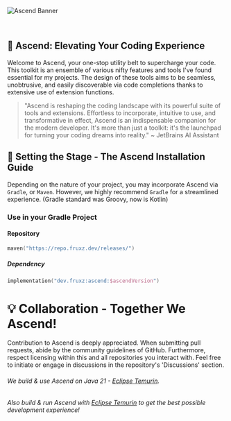 ![Ascend Banner](https://user-images.githubusercontent.com/28064149/192885894-e412f3e6-9efe-4195-891e-7ba54f0edd7e.jpg)

<br>

## 🚀 Ascend: Elevating Your Coding Experience

Welcome to Ascend, your one-stop utility belt to supercharge your code.
This toolkit is an ensemble of various nifty features and tools I've found essential for my projects.
The design of these tools aims to be seamless, unobtrusive, and easily discoverable via code completions thanks to extensive use of extension functions.

> "Ascend is reshaping the coding landscape with its powerful suite of tools and extensions. Effortless to incorporate, intuitive to use, and transformative in effect, Ascend is an indispensable companion for the modern developer. It's more than just a toolkit: it's the launchpad for turning your coding dreams into reality."
~ JetBrains AI Assistant

## 🔧 Setting the Stage - The Ascend Installation Guide

Depending on the nature of your project, you may incorporate Ascend via `Gradle`, or `Maven`. However, we highly recommend `Gradle` for a streamlined experience.
(Gradle standard was Groovy, now is Kotlin)

### Use in your Gradle Project

#### Repository
```kotlin
maven("https://repo.fruxz.dev/releases/")
```

##### Dependency
```kotlin
implementation("dev.fruxz:ascend:$ascendVersion")
```

# 💡 Collaboration - Together We Ascend!

Contribution to Ascend is deeply appreciated. When submitting pull requests, abide by the community guidelines of GitHub. Furthermore, respect licensing within this and all repositories you interact with. Feel free to initiate or engage in discussions in the repository's 'Discussions' section.

###### We build & use Ascend on Java 21 - [Eclipse Temurin](https://adoptium.net/).
###### Also build & run Ascend with [Eclipse Temurin](https://adoptium.net/) to get the best possible development experience!